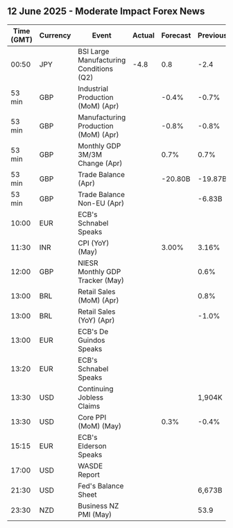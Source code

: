 ## 12 June 2025 - Moderate Impact Forex News

| Time (GMT) | Currency | Event | Actual | Forecast | Previous |
|------|----------|-------|--------|----------|----------|
| 00:50 | JPY | BSI Large Manufacturing Conditions (Q2) | -4.8 | 0.8 | -2.4 |
| 53 min | GBP | Industrial Production (MoM) (Apr) |  | -0.4% | -0.7% |
| 53 min | GBP | Manufacturing Production (MoM) (Apr) |  | -0.8% | -0.8% |
| 53 min | GBP | Monthly GDP 3M/3M Change (Apr) |  | 0.7% | 0.7% |
| 53 min | GBP | Trade Balance (Apr) |  | -20.80B | -19.87B |
| 53 min | GBP | Trade Balance Non-EU (Apr) |  |  | -6.83B |
| 10:00 | EUR | ECB's Schnabel Speaks |  |  |  |
| 11:30 | INR | CPI (YoY) (May) |  | 3.00% | 3.16% |
| 12:00 | GBP | NIESR Monthly GDP Tracker (May) |  |  | 0.6% |
| 13:00 | BRL | Retail Sales (MoM) (Apr) |  |  | 0.8% |
| 13:00 | BRL | Retail Sales (YoY) (Apr) |  |  | -1.0% |
| 13:00 | EUR | ECB's De Guindos Speaks |  |  |  |
| 13:20 | EUR | ECB's Schnabel Speaks |  |  |  |
| 13:30 | USD | Continuing Jobless Claims |  |  | 1,904K |
| 13:30 | USD | Core PPI (MoM) (May) |  | 0.3% | -0.4% |
| 15:15 | EUR | ECB's Elderson Speaks |  |  |  |
| 17:00 | USD | WASDE Report |  |  |  |
| 21:30 | USD | Fed's Balance Sheet |  |  | 6,673B |
| 23:30 | NZD | Business NZ PMI (May) |  |  | 53.9 |
